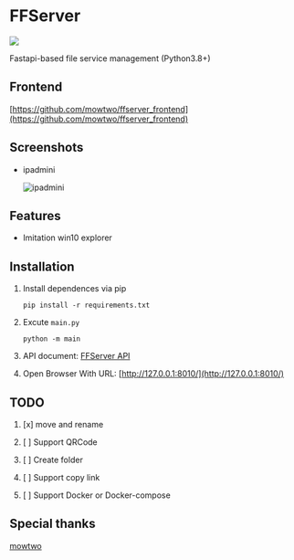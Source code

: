 # FFServer

![](https://github.com/nanarino/ffserver/blob/main/static/screenshot/ffserver.png)

Fastapi-based file service management (Python3.8+)


## Frontend

[https://github.com/mowtwo/ffserver_frontend](https://github.com/mowtwo/ffserver_frontend)

## Screenshots

- ipadmini

    ![ipadmini](https://github.com/nanarino/ffserver/blob/main/static/screenshot/ipadmini.png)

## Features

- Imitation win10 explorer

## Installation

1. Install dependences via pip
    ```
    pip install -r requirements.txt
    ```

2. Excute `main.py`
    ```
    python -m main
    ```

3. API document: [FFServer API](http://127.0.0.1:8010/docs)

4. Open Browser With URL: [http://127.0.0.1:8010/](http://127.0.0.1:8010/)


## TODO

1. [x] move and rename

2. [ ] Support QRCode

3. [ ] Create folder

4. [ ] Support copy link

5. [ ] Support Docker or Docker-compose

## Special thanks

[mowtwo](https://github.com/mowtwo)

